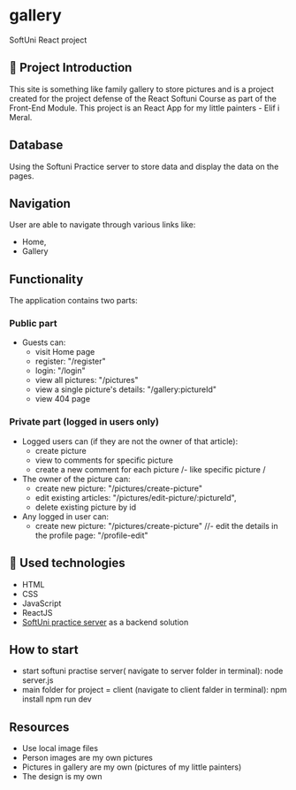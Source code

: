 # gallery
SoftUni React project

## :art: Project Introduction
This site is something like family gallery to store pictures and is a project created for the project defense of the React Softuni Course as part of the Front-End Module.
This project is an React App for my little painters - Elif i Meral.  

## Database
Using the Softuni Practice server to store data and display the data on the pages.

## Navigation
User are able to navigate through various links like:
* Home, 
* Gallery

## Functionality
The application contains two parts:
### Public part
* Guests can:
    - visit Home page
    - register: "/register"
    - login: "/login"
    - view all pictures: "/pictures"
    - view a single picture's details: "/gallery:pictureId"
    - view 404 page
### Private part (logged in users only)
* Logged users can  (if they are not the owner of that article):
    - create picture
    - view to comments for specific picture
    - create a new comment for each picture
    /- like specific picture /
* The owner of the picture can:
    - create new picture: "/pictures/create-picture"
    - edit existing articles: "/pictures/edit-picture/:pictureId",
    - delete existing picture by id
* Any logged in user can:
    - create new picture: "/pictures/create-picture"
    //- edit the details in the profile page: "/profile-edit"

## :hammer: Used technologies
* HTML
* CSS
* JavaScript 
* ReactJS
* [SoftUni practice server](https://github.com/softuni-practice-server/softuni-practice-server) as a backend solution

## How to start
 - start softuni practise server( navigate to server folder in terminal): node server.js
 - main folder for project = client (navigate to client falder in terminal): 
        npm install
        npm run dev


## Resources
* Use local image files
* Person images are my own pictures
* Pictures in gallery are my own (pictures of my little painters)
* The design is my own

